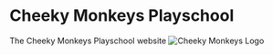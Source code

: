 # Cheeky Monkeys Playschool

The Cheeky Monkeys Playschool website ![Cheeky Monkeys Logo](media/Cheeky_Logo.png=100x100)